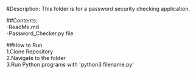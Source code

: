 #Description: This folder is for a password security checking application.

##Contents:  
-ReadMe.md  
-Password_Checker.py file  

##How to Run  
1.Clone Repository  
2.Navigate to the folder  
3.Run Python programs with 'python3 filename.py'

